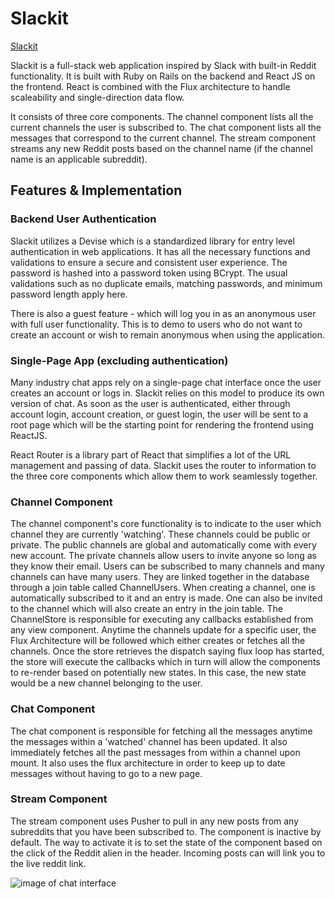 # Slackit

[Slackit][heroku]

[heroku]: http://slack-it.herokuapp.com

Slackit is a full-stack web application inspired by Slack with built-in Reddit functionality. It is built with Ruby on Rails on the backend and React JS on the frontend. React is combined with the Flux architecture to handle scaleability and single-direction data flow.

It consists of three core components. The channel component lists all the current channels the user is subscribed to. The chat component lists all the messages that correspond to the current channel. The stream component streams any new Reddit posts based on the channel name (if the channel name is an applicable subreddit).

## Features & Implementation

### Backend User Authentication

Slackit utilizes a Devise which is a standardized library for entry level authentication in web applications. It has all the necessary functions and validations to ensure a secure and consistent user experience. The password is hashed into a password token using BCrypt. The usual validations such as no duplicate emails, matching passwords, and minimum password length apply here. 

There is also a guest feature - which will log you in as an anonymous user with full user functionality. This is to demo to users who do not want to create an account or wish to remain anonymous when using the application.

### Single-Page App (excluding authentication)

Many industry chat apps rely on a single-page chat interface once the user creates an account or logs in. Slackit relies on this model to produce its own version of chat. As soon as the user is authenticated, either through account login, account creation, or guest login, the
user will be sent to a root page which will be the starting point for rendering the frontend using ReactJS.

React Router is a library part of React that simplifies a lot of the URL management and passing of data. Slackit uses the router to information to the three core components which allow them to work seamlessly together.

### Channel Component 

The channel component's core functionality is to indicate to the user which channel they are currently 'watching'. These channels could be public or private. The public channels are global and automatically come with every new account. The private channels allow users to invite
anyone so long as they know their email. Users can be subscribed to many channels and many channels can have many users. They are linked together in the database through a join table called ChannelUsers. When creating a channel, one is automatically subscribed to it and an entry is made. One can also be invited to the channel which will also create an entry in the join table. The ChannelStore is responsible for executing any callbacks established from any view component. Anytime the channels update for a specific user, the Flux Architecture will be followed which either creates or fetches all the channels. Once the store retrieves the dispatch saying flux loop has started, the store will execute the callbacks which in turn will allow the components to re-render based on potentially new states. In this case, the new state would be a new channel belonging to the user. 

### Chat Component

The chat component is responsible for fetching all the messages anytime the messages within a 'watched' channel has been updated. It also immediately fetches all the past messages from within a channel upon mount. It also uses the flux architecture in order to keep up to date messages without having to go to a new page. 


### Stream Component

The stream component uses Pusher to pull in any new posts from any subreddits that you have been subscribed to. The component is inactive by default. The way to activate it is to set the state of the component based on the click of the Reddit alien in the header. Incoming posts can will link you to the live reddit link.


![image of chat interface](https://github.com/JeffNguyen/Slackit/docs/101.png)


